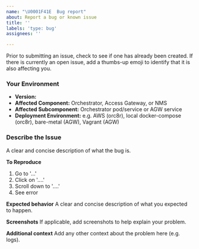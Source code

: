 ```yaml
---
name: "\U0001F41E  Bug report"
about: Report a bug or known issue
title: ''
labels: 'type: bug'
assignees: ''

---
```

Prior to submitting an issue, check to see if one has already been created. If there is currently an open issue, add a thumbs-up emoji to identify that it is also affecting you.

### Your Environment

- **Version:**
- **Affected Component:** Orchestrator, Access Gateway, or NMS
- **Affected Subcomponent:** Orchestrator pod/service or AGW service
- **Deployment Environment:** e.g. AWS (orc8r), local docker-compose (orc8r), bare-metal (AGW), Vagrant (AGW)

### Describe the Issue

A clear and concise description of what the bug is.

**To Reproduce**
1. Go to '...'
2. Click on '....'
3. Scroll down to '....'
4. See error

**Expected behavior**
A clear and concise description of what you expected to happen.

**Screenshots**
If applicable, add screenshots to help explain your problem.

**Additional context**
Add any other context about the problem here (e.g. logs).
